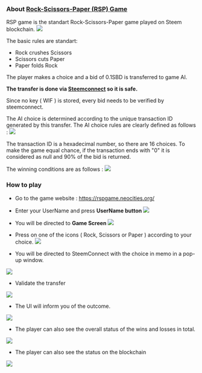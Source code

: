### About [Rock-Scissors-Paper (RSP) Game](https://rspgame.neocities.org)
RSP game is the standart Rock-Scissors-Paper game played on Steem blockchain.
![](https://cdn.steemitimages.com/DQmZm39Bh12RRwJAHfrJKJUJ3W36Rsr6jCizWL6oRmPR7Td/image.png)

The basic rules are standart:
* Rock crushes Scissors
* Scissors cuts Paper
* Paper folds Rock

The player makes a choice and a bid of 0.1SBD is transferred to game AI.

**The transfer is done via [Steemconnect](https://github.com/steemit/steemconnect) so it is safe.**

Since no key ( WIF ) is stored, every bid needs to be verified by steemconnect.

The AI choice is determined according to the unique transaction ID generated by this transfer.
The AI choice rules are clearly defined as follows :
![](https://cdn.steemitimages.com/DQmVNVPDchVnQJu7ZPxnevyc13Xp15Xf7zQsPaCfkHxCHJQ/image.png)

The transaction ID is a hexadecimal number, so there are 16 choices.
To make the game equal chance, if the transaction ends with "0" it is considered as null and 90% of the bid is returned.

The winning conditions are as follows :
![](https://cdn.steemitimages.com/DQmZxpwsPxJ6TH7Sv8cp5djYmEsH6gg941nEaRtwFKqteYV/image.png) 

### How to play

* Go to the game website : https://rspgame.neocities.org/
* Enter your UserName and press **UserName button**
![](https://cdn.steemitimages.com/DQmQUuytRmUk8MgaCaTBdRkWnf5fpPz6CszoDPdWz7DtVJC/image.png)

* You will be directed to **Game Screen**
![](https://cdn.steemitimages.com/DQmQZFqiEz6NVpHo7kDGHNnAsk4LmahUe8nvhFs5zejsqUh/image.png)

* Press on one of the icons ( Rock, Scissors or Paper ) according to your choice.
![](https://cdn.steemitimages.com/DQmeXxSi4dB1aMTMiYFJA8M7L3Nx8vj6rcM9EQpz6eTJbtY/image.png)

* You will be directed to SteemConnect with the choice in memo in a pop-up window.

![](https://cdn.steemitimages.com/DQmcVMcHZv7fAi69N1TF1XX9T2VKdvNazJfozNr5yKczT4u/image.png)

* Validate the transfer

![](https://cdn.steemitimages.com/DQmU5CUeVmSwGTPKswEYhUxKPoQdSvJCaKpcKwZQvRpWqpG/image.png)

* The UI will inform you of the outcome.

![](https://cdn.steemitimages.com/DQmQQKsFcsx7Ngrbd3zuX9mQX8MdXdjkS4sFTd17dRyAncx/image.png)

* The player can also see the overall status of the wins and losses in total.

![](https://cdn.steemitimages.com/DQma3tJfmw9zBY8GLvshSgf2M7c3cn6YYMJFppihg131gHq/image.png)

* The player can also see the status on the blockchain

![](https://cdn.steemitimages.com/DQmNTxqukPTxngSRPUrPCWNkZUZjv3LELXkRCx9n23Pzanf/image.png)

